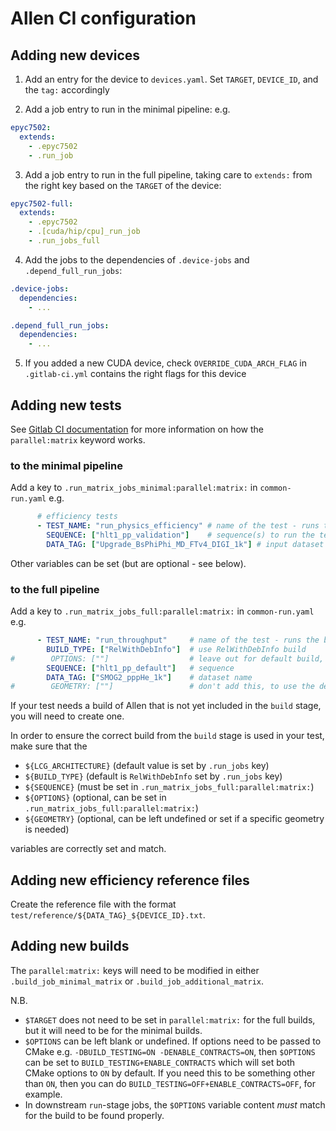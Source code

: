 # Allen CI configuration

## Adding new devices

1. Add an entry for the device to `devices.yaml`. Set `TARGET`, `DEVICE_ID`, and the `tag:` accordingly

2. Add a job entry to run in the minimal pipeline: e.g.
```yaml
epyc7502:
  extends:
    - .epyc7502
    - .run_job

```

3. Add a job entry to run in the full pipeline, taking care to `extends:` from the right key based on the `TARGET` of the device:
```yaml
epyc7502-full:
  extends:
    - .epyc7502
    - .[cuda/hip/cpu]_run_job
    - .run_jobs_full
```

4. Add the jobs to the dependencies of `.device-jobs` and `.depend_full_run_jobs`:
```yaml
.device-jobs:
  dependencies:
    - ...

.depend_full_run_jobs:
  dependencies:
    - ...
```

5. If you added a new CUDA device, check `OVERRIDE_CUDA_ARCH_FLAG` in `.gitlab-ci.yml` contains the right flags for this device

## Adding new tests

See [Gitlab CI documentation](https://docs.gitlab.com/ee/ci/yaml/#parallel-matrix-jobs) for more information on how the `parallel:matrix` keyword works.

### to the minimal pipeline

Add a key to `.run_matrix_jobs_minimal:parallel:matrix:` in `common-run.yaml` e.g.
```yaml
      # efficiency tests
      - TEST_NAME: "run_physics_efficiency" # name of the test - runs the bash script scripts/ci/jobs/$TEST_NAME.sh
        SEQUENCE: ["hlt1_pp_validation"]    # sequence(s) to run the test on
        DATA_TAG: ["Upgrade_BsPhiPhi_MD_FTv4_DIGI_1k"] # input dataset
```

Other variables can be set (but are optional - see below).

### to the full pipeline

Add a key to `.run_matrix_jobs_full:parallel:matrix:` in `common-run.yaml` e.g.
```yaml
      - TEST_NAME: "run_throughput"     # name of the test - runs the bash script scripts/ci/jobs/$TEST_NAME.sh
        BUILD_TYPE: ["RelWithDebInfo"]  # use RelWithDebInfo build
#        OPTIONS: [""]                  # leave out for default build, with no additional build options
        SEQUENCE: ["hlt1_pp_default"]   # sequence
        DATA_TAG: ["SMOG2_pppHe_1k"]    # dataset name
#        GEOMETRY: [""]                 # don't add this, to use the default geom
```

If your test needs a build of Allen that is not yet included in the `build` stage, you will need to create one.

In order to ensure the correct build from the `build` stage is used in your test, make sure that the

- `${LCG_ARCHITECTURE}` (default value is set by `.run_jobs` key)
- `${BUILD_TYPE}` (default is `RelWithDebInfo` set by `.run_jobs` key)
- `${SEQUENCE}` (must be set in `.run_matrix_jobs_full:parallel:matrix:`)
- `${OPTIONS}` (optional, can be set in `.run_matrix_jobs_full:parallel:matrix:`)
- `${GEOMETRY}` (optional, can be left undefined or set if a specific geometry is needed)

variables are correctly set and match.

## Adding new efficiency reference files

Create the reference file with the format `test/reference/${DATA_TAG}_${DEVICE_ID}.txt`.


## Adding new builds

The `parallel:matrix:` keys will need to be modified in either `.build_job_minimal_matrix` or `.build_job_additional_matrix`.

N.B.

- `$TARGET` does not need to be set in `parallel:matrix:` for the full builds, but it will need to be for the minimal builds.
- `$OPTIONS` can be left blank or undefined. If options need to be passed to CMake e.g. `-DBUILD_TESTING=ON -DENABLE_CONTRACTS=ON`, then `$OPTIONS` can be set to `BUILD_TESTING+ENABLE_CONTRACTS` which will set both CMake options to `ON` by default. If you need this to be something other than `ON`, then you can do `BUILD_TESTING=OFF+ENABLE_CONTRACTS=OFF`, for example.
- In downstream `run`-stage jobs, the `$OPTIONS` variable content *must* match for the build to be found properly.
